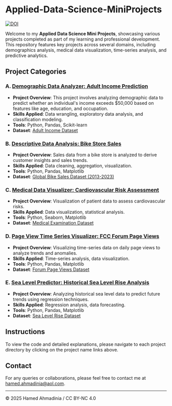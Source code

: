 # Applied-Data-Science-MiniProjects

[![DOI](https://zenodo.org/badge/869425804.svg)](https://doi.org/10.5281/zenodo.15254860)

Welcome to my **Applied Data Science Mini Projects**, showcasing various projects completed as part of my learning and professional development. This repository features key projects across several domains, including demographics analysis, medical data visualization, time-series analysis, and predictive analytics.

## Project Categories

### A. [Demographic Data Analyzer: Adult Income Prediction](https://github.com/Hamed-Ahmadinia/Applied-Data-Science-MiniProjects/blob/main/Demographic_Data_Analyzer_Adult_Income.ipynb)
- **Project Overview**: This project involves analyzing demographic data to predict whether an individual's income exceeds $50,000 based on features like age, education, and occupation.
- **Skills Applied**: Data wrangling, exploratory data analysis, and classification modeling.
- **Tools**: Python, Pandas, Scikit-learn  
- **Dataset**: [Adult Income Dataset](https://www.kaggle.com/datasets/hamedahmadinia/adult-income-dataset)

### B. [Descriptive Data Analysis: Bike Store Sales](https://github.com/Hamed-Ahmadinia/Applied-Data-Science-MiniProjects/blob/main/Descriptive_Data_Analysis_Bike_Store.ipynb)
- **Project Overview**: Sales data from a bike store is analyzed to derive customer insights and sales trends.
- **Skills Applied**: Data cleaning, aggregation, visualization.
- **Tools**: Python, Pandas, Matplotlib  
- **Dataset**: [Global Bike Sales Dataset (2013-2023)](https://www.kaggle.com/datasets/hamedahmadinia/global-bike-sales-dataset-2013-2023)

### C. [Medical Data Visualizer: Cardiovascular Risk Assessment](https://github.com/Hamed-Ahmadinia/Applied-Data-Science-MiniProjects/blob/main/Medical_Data_Visualizer_Cardiovascular_Risk_Assessment.ipynb)
- **Project Overview**: Visualization of patient data to assess cardiovascular risks.
- **Skills Applied**: Data visualization, statistical analysis.
- **Tools**: Python, Seaborn, Matplotlib  
- **Dataset**: [Medical Examination Dataset](https://www.kaggle.com/datasets/hamedahmadinia/medical-examination-dataset)

### D. [Page View Time Series Visualizer: FCC Forum Page Views](https://github.com/Hamed-Ahmadinia/Applied-Data-Science-MiniProjects/blob/main/Page_View_Time_Series_Visualizer_FCC_Forum_Daily_Page_Views.ipynb)
- **Project Overview**: Visualizing time-series data on daily page views to analyze trends and anomalies.
- **Skills Applied**: Time-series analysis, data visualization.
- **Tools**: Python, Pandas, Matplotlib  
- **Dataset**: [Forum Page Views Dataset](https://www.kaggle.com/datasets/hamedahmadinia/forum-pageviews-dataset)

### E. [Sea Level Predictor: Historical Sea Level Rise Analysis](https://github.com/Hamed-Ahmadinia/Applied-Data-Science-MiniProjects/blob/main/Sea_Level_Predictor_Analyzing_Historical_Sea_Level_Rise.ipynb)
- **Project Overview**: Analyzing historical sea level data to predict future trends using regression techniques.
- **Skills Applied**: Regression analysis, data forecasting.
- **Tools**: Python, Pandas, Matplotlib  
- **Dataset**: [Sea Level Rise Dataset](https://www.kaggle.com/datasets/hamedahmadinia/sea-level-rise-dataset)

## Instructions

To view the code and detailed explanations, please navigate to each project directory by clicking on the project name links above.

## Contact

For any queries or collaborations, please feel free to contact me at [hamed.ahmadinia@aol.com](mailto:hamed.ahmadinia@aol.com).

---
© 2025 Hamed Ahmadinia /  CC BY-NC 4.0
